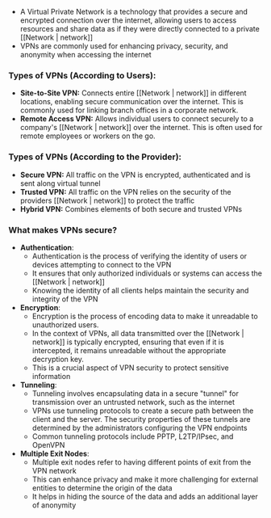 - A Virtual Private Network is a technology that provides a secure and encrypted connection over the internet, allowing users to access resources and share data as if they were directly connected to a private [[Network | network]]
- VPNs are commonly used for enhancing privacy, security, and anonymity when accessing the internet

### Types of VPNs (According to Users):
- **Site-to-Site VPN:** 
Connects entire [[Network | network]] in different locations, enabling secure communication over the internet. This is commonly used for linking branch offices in a corporate network.
- **Remote Access VPN:** 
Allows individual users to connect securely to a company's [[Network | network]] over the internet. This is often used for remote employees or workers on the go.

### Types of VPNs (According to the Provider):
- **Secure VPN:** 
All traffic on the VPN is encrypted, authenticated and is sent along virtual tunnel
- **Trusted VPN:** 
All traffic on the VPN relies on the security of the providers [[Network | network]] to protect the traffic
- **Hybrid VPN:** 
Combines elements of both secure and trusted VPNs

### What makes VPNs secure?
- **Authentication**: 
	- Authentication is the process of verifying the identity of users or devices attempting to connect to the VPN
	- It ensures that only authorized individuals or systems can access the [[Network | network]]
	- Knowing the identity of all clients helps maintain the security and integrity of the VPN
- **Encryption**: 
	- Encryption is the process of encoding data to make it unreadable to unauthorized users.
	- In the context of VPNs, all data transmitted over the [[Network | network]] is typically encrypted, ensuring that even if it is intercepted, it remains unreadable without the appropriate decryption key.
	- This is a crucial aspect of VPN security to protect sensitive information
- **Tunneling**: 
	- Tunneling involves encapsulating data in a secure "tunnel" for transmission over an untrusted network, such as the internet
	- VPNs use tunneling protocols to create a secure path between the client and the server. The security properties of these tunnels are determined by the administrators configuring the VPN endpoints
	- Common tunneling protocols include PPTP, L2TP/IPsec, and OpenVPN
- **Multiple Exit Nodes**: 
	- Multiple exit nodes refer to having different points of exit from the VPN network
	- This can enhance privacy and make it more challenging for external entities to determine the origin of the data
	- It helps in hiding the source of the data and adds an additional layer of anonymity